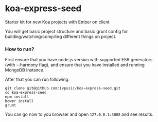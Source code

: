 koa-express-seed
================

Starter kit for new Koa projects with Ember on client

You will get basic project structure and basic grunt config for building/watching/compiling different things on project.

### How to run?

First ensure that you have node.js version with supported ES6 generators (with --harmony flag), and ensure that you have installed and running MongoDB instance.

After that you can run following:

```
git clone git@github.com:ivpusic/koa-express-seed.git
cd koa-express-seed
npm install
bower install
grunt
```

You can go now to you browser and open ``127.0.0.1:3000`` and see results.

